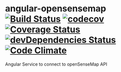 # angular-opensensemap [![Build Status](https://travis-ci.org/sensebox/angular-opensensemap.svg?branch=master)](https://travis-ci.org/sensebox/angular-opensensemap) [![codecov](https://codecov.io/gh/sensebox/angular-opensensemap/branch/master/graph/badge.svg)](https://codecov.io/gh/sensebox/angular-opensensemap) [![Coverage Status](https://coveralls.io/repos/github/sensebox/angular-opensensemap/badge.svg?branch=master)](https://coveralls.io/github/sensebox/angular-opensensemap?branch=master) [![devDependencies Status](https://david-dm.org/sensebox/angular-opensensemap/dev-status.svg)](https://david-dm.org/sensebox/angular-opensensemap?type=dev) [![Code Climate](https://codeclimate.com/github/sensebox/angular-opensensemap/badges/gpa.svg)](https://codeclimate.com/github/sensebox/angular-opensensemap)

Angular Service to connect to openSenseMap API
